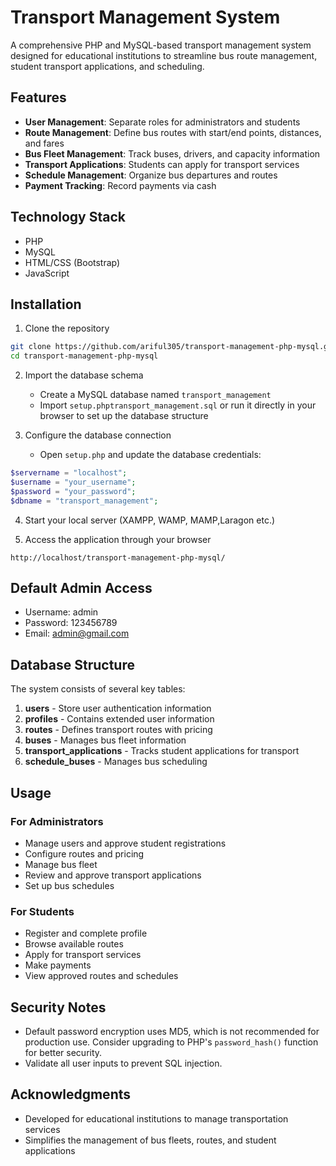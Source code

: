 # Transport Management System

A comprehensive PHP and MySQL-based transport management system designed for educational institutions to streamline bus route management, student transport applications, and scheduling.

## Features

- **User Management**: Separate roles for administrators and students
- **Route Management**: Define bus routes with start/end points, distances, and fares
- **Bus Fleet Management**: Track buses, drivers, and capacity information
- **Transport Applications**: Students can apply for transport services
- **Schedule Management**: Organize bus departures and routes
- **Payment Tracking**: Record payments via cash

## Technology Stack

- PHP
- MySQL
- HTML/CSS (Bootstrap)
- JavaScript

## Installation

1. Clone the repository
```bash
git clone https://github.com/ariful305/transport-management-php-mysql.git
cd transport-management-php-mysql
```

2. Import the database schema
   - Create a MySQL database named `transport_management`
   - Import `setup.phptransport_management.sql` or run it directly in your browser to set up the database structure

3. Configure the database connection
   - Open `setup.php` and update the database credentials:
```php
$servername = "localhost";
$username = "your_username";
$password = "your_password";
$dbname = "transport_management";
```

4. Start your local server (XAMPP, WAMP, MAMP,Laragon etc.)

5. Access the application through your browser
```
http://localhost/transport-management-php-mysql/
```

## Default Admin Access

- Username: admin
- Password: 123456789
- Email: admin@gmail.com

## Database Structure

The system consists of several key tables:
1. **users** - Store user authentication information
2. **profiles** - Contains extended user information
3. **routes** - Defines transport routes with pricing
4. **buses** - Manages bus fleet information
5. **transport_applications** - Tracks student applications for transport
6. **schedule_buses** - Manages bus scheduling

## Usage

### For Administrators

- Manage users and approve student registrations
- Configure routes and pricing
- Manage bus fleet
- Review and approve transport applications
- Set up bus schedules

### For Students

- Register and complete profile
- Browse available routes
- Apply for transport services
- Make payments
- View approved routes and schedules

## Security Notes

- Default password encryption uses MD5, which is not recommended for production use. Consider upgrading to PHP's `password_hash()` function for better security.
- Validate all user inputs to prevent SQL injection.


## Acknowledgments

- Developed for educational institutions to manage transportation services
- Simplifies the management of bus fleets, routes, and student applications
